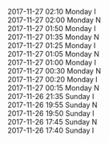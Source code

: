 2017-11-27 02:10 Monday  I  
2017-11-27 02:00 Monday  N  
2017-11-27 01:50 Monday  I  
2017-11-27 01:35 Monday  N  
2017-11-27 01:25 Monday  I  
2017-11-27 01:05 Monday  N  
2017-11-27 01:00 Monday  I  
2017-11-27 00:30 Monday  N  
2017-11-27 00:20 Monday  I  
2017-11-27 00:15 Monday  N  
2017-11-26 21:35 Sunday  I  
2017-11-26 19:55 Sunday  N  
2017-11-26 19:50 Sunday  I  
2017-11-26 17:45 Sunday  N  
2017-11-26 17:40 Sunday  I  
